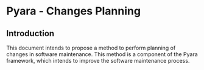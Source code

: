 # Pyara - Changes Planning

## Introduction
This document intends to propose a method to perform planning of changes in software maintenance. This method is a component of the Pyara framework, which intends to improve the software maintenance process.




